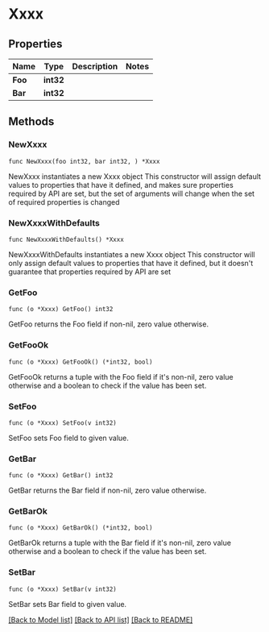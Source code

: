 # Xxxx

## Properties

Name | Type | Description | Notes
------------ | ------------- | ------------- | -------------
**Foo** | **int32** |  | 
**Bar** | **int32** |  | 

## Methods

### NewXxxx

`func NewXxxx(foo int32, bar int32, ) *Xxxx`

NewXxxx instantiates a new Xxxx object
This constructor will assign default values to properties that have it defined,
and makes sure properties required by API are set, but the set of arguments
will change when the set of required properties is changed

### NewXxxxWithDefaults

`func NewXxxxWithDefaults() *Xxxx`

NewXxxxWithDefaults instantiates a new Xxxx object
This constructor will only assign default values to properties that have it defined,
but it doesn't guarantee that properties required by API are set

### GetFoo

`func (o *Xxxx) GetFoo() int32`

GetFoo returns the Foo field if non-nil, zero value otherwise.

### GetFooOk

`func (o *Xxxx) GetFooOk() (*int32, bool)`

GetFooOk returns a tuple with the Foo field if it's non-nil, zero value otherwise
and a boolean to check if the value has been set.

### SetFoo

`func (o *Xxxx) SetFoo(v int32)`

SetFoo sets Foo field to given value.


### GetBar

`func (o *Xxxx) GetBar() int32`

GetBar returns the Bar field if non-nil, zero value otherwise.

### GetBarOk

`func (o *Xxxx) GetBarOk() (*int32, bool)`

GetBarOk returns a tuple with the Bar field if it's non-nil, zero value otherwise
and a boolean to check if the value has been set.

### SetBar

`func (o *Xxxx) SetBar(v int32)`

SetBar sets Bar field to given value.



[[Back to Model list]](../README.md#documentation-for-models) [[Back to API list]](../README.md#documentation-for-api-endpoints) [[Back to README]](../README.md)


